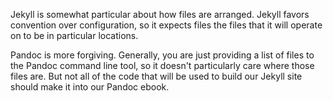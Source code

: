 Jekyll is somewhat particular about how files are arranged.  Jekyll favors convention
over configuration, so it expects files the files that it will operate on to be
in particular locations.

Pandoc is more forgiving.  Generally, you are just providing a list of files to
the Pandoc command line tool, so it doesn't particularly care where those files
are.  But not all of the code that will be used to build our Jekyll site should
make it into our Pandoc ebook.
